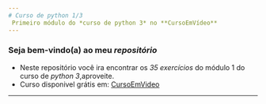 ```yaml
---
# Curso de python 1/3
 Primeiro módulo do *curso de python 3* no **CursoEmVídeo**
---
```

### Seja bem-vindo(a) ao meu _repositório_
- Neste repositório você ira encontrar os _35 exercícios_ do módulo 1 do curso de *python 3*,aproveite.
- Curso disponivel  grátis em: [CursoEmVideo](https://www.cursoemvideo.com/)
---
